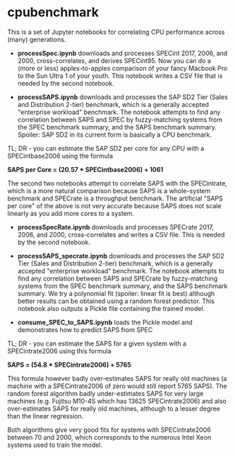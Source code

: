 # cpubenchmark

This is a set of Jupyter notebooks for correlating CPU performance across (many) generations.

- **processSpec.ipynb** downloads and processes SPECint 2017, 2006, and 2000, cross-correlates, and derives SPECint95. Now you can do a (more or less) apples-to-apples comparison of your fancy Macbook Pro to the Sun Ultra 1 of your youth. This notebook writes a CSV file that is needed by the second notebook.

- **processSAPS.ipynb** downloads and processes the SAP SD2 Tier (Sales and Distribution 2-tier) benchmark, which is a generally accepted "enterprise workload" benchmark. The notebook attempts to find any correlation between SAPS and SPEC by fuzzy-matching systems from the SPEC benchmark summary, and the SAPS benchmark summary. Spoiler: SAP SD2 in its current form is basically a CPU benchmark.

TL; DR - you can estimate the SAP SD2 per core for any CPU with a SPECintbase2006 using the formula

**SAPS per Core = (20.57 * SPECintbase2006) + 1061**

The second two notebooks attempt to correlate SAPS with the SPECintrate, which is a more natural comparison because SAPS is a whole-system benchmark and SPECrate is a throughput benchmark.  The artificial "SAPS per core" of the above is not very accurate because SAPS does not scale linearly as you add more cores to a system.

- **processSpecRate.ipynb** downloads and processes SPECrate 2017, 2006, and 2000, cross-correlates and writes a CSV file. This is needed by the second notebook.

- **processSAPS_specrate.ipynb** downloads and processes the SAP SD2 Tier (Sales and Distribution 2-tier) benchmark, which is a generally accepted "enterprise workload" benchmark. The notebook attempts to find any correlation between SAPS and SPECrate by fuzzy-matching systems from the SPEC benchmark summary, and the SAPS benchmark summary. We try a polynomial fit (spoiler: linear fit is best) although better results can be obtained using a random forest predictor. This notebook also outputs a Pickle file containing the trained model.

- **consume_SPEC_to_SAPS.ipynb** loads the Pickle model and demonstrates how to predict SAPS from SPEC

TL; DR - you can estimate the SAPS for a given system with a SPECintrate2006 using this formula

**SAPS = (54.8 * SPECintrate2006) + 5765**

This formula however badly over-estimates SAPS for really old machines (a machine with a SPECintrate2006 of zero would still report 5765 SAPS). The random forest algorithm badly under-estimates SAPS for very large machines (e.g. Fujitsu M10-4S which has 13625 SPECintrate2006) and also over-estimates SAPS for really old machines, although to a lesser degree than the linear regression.

Both algorithms give very good fits for systems with SPECintrate2006 between 70 and 2000, which corresponds to the numerous Intel Xeon systems used to train the model.
